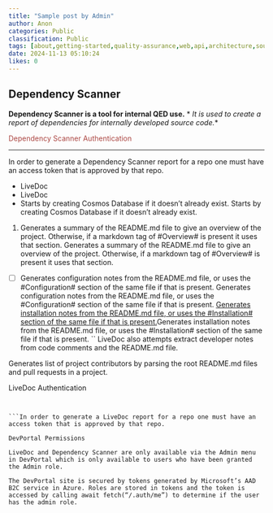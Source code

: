 ```yaml
---
title: "Sample post by Admin"
author: Anon
categories: Public
classification: Public
tags: [about,getting-started,quality-assurance,web,api,architecture,source-code,technology,tutorials]
date: 2024-11-13 05:10:24 
likes: 0
---
```


## Dependency Scanner

**Dependency Scanner is a tool for internal QED use.**
\*
*It is used to create a report of dependencies for internally developed source code.*\*

<span style="color: #ab4642">Dependency Scanner Authentication</span>

***

In order to generate a Dependency Scanner report for a repo one must have an access token that is approved by that repo.

* LiveDoc
* LiveDoc
* Starts by creating Cosmos Database if it doesn’t already exist.
    Starts by creating Cosmos Database if it doesn’t already exist.

1. Generates a summary of the README.md file to give an overview of the project. Otherwise, if a markdown tag of #Overview# is present it uses that section.
    Generates a summary of the README.md file to give an overview of the project. Otherwise, if a markdown tag of #Overview# is present it uses that section.

* [ ] Generates configuration notes from the README.md file, or uses the #Configuration# section of the same file if that is present.
    Generates configuration notes from the README.md file, or uses the #Configuration# section of the same file if that is present.
    [Generates installation notes from the README.md file, or uses the #Installation# section of the same file if that is present.](https://ambitious-pond-0f5283f00-test.eastasia.3.azurestaticapps.net/)Generates installation notes from the README.md file, or uses the #Installation# section of the same file if that is present.
    \`\`
    LiveDoc also attempts extract developer notes from code comments and the README.md file.

Generates list of project contributors by parsing the root README.md files and pull requests in a project.

LiveDoc Authentication

```


```In order to generate a LiveDoc report for a repo one must have an access token that is approved by that repo.

DevPortal Permissions

LiveDoc and Dependency Scanner are only available via the Admin menu in DevPortal which is only available to users who have been granted the Admin role.

The DevPortal site is secured by tokens generated by Microsoft’s AAD B2C service in Azure. Roles are stored in tokens and the token is accessed by calling await fetch(“/.auth/me”) to determine if the user has the admin role.
```